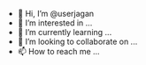 - 👋 Hi, I’m @userjagan
- 👀 I’m interested in ...
- 🌱 I’m currently learning ...
- 💞️ I’m looking to collaborate on ...
- 📫 How to reach me ...

<!---
userjagan/userjagan is a ✨ special ✨ repository because its `README.md` (this file) appears on your GitHub profile.
You can click the Preview link to take a look at your changes.
--->
